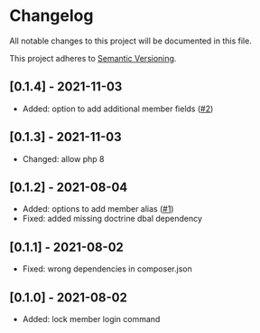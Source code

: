 # Changelog
All notable changes to this project will be documented in this file.

This project adheres to [Semantic Versioning](https://semver.org/spec/v2.0.0.html).

## [0.1.4] - 2021-11-03
- Added: option to add additional member fields ([#2])

## [0.1.3] - 2021-11-03
- Changed: allow php 8

## [0.1.2] - 2021-08-04
- Added: options to add member alias ([#1])
- Fixed: added missing doctrine dbal dependency

## [0.1.1] - 2021-08-02
- Fixed: wrong dependencies in composer.json

## [0.1.0] - 2021-08-02
- Added: lock member login command


[#2]: https://github.com/heimrichhannot/contao-advanced-member-bundle/pull/2
[#1]: https://github.com/heimrichhannot/contao-advanced-member-bundle/pull/1